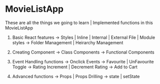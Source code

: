 # MovieListApp

These are all the things we going to learn |
Implemented functions in this MovieListApp

1. Basic React features
    -> Styles | Inline | Internal | External File | Module styles
    -> Folder Management | Heirarchy Management

2. Creating Component
    -> Class Components
    -> Functional Components

3. Event Handling functions
    -> Onclick Events
    -> Favourite | UnFavourite Toggle
    -> Rating Increment | Decrement Rating
    -> Add to Cart

4. Advanced functions
    -> Props | Props Drilling
    -> state | setState